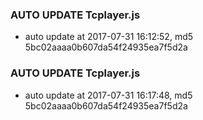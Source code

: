 ### AUTO UPDATE Tcplayer.js
* auto update at 2017-07-31 16:12:52, md5 5bc02aaaa0b607da54f24935ea7f5d2a

### AUTO UPDATE Tcplayer.js
* auto update at 2017-07-31 16:17:48, md5 5bc02aaaa0b607da54f24935ea7f5d2a


